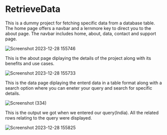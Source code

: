 # RetrieveData
This is a dummy project for fetching specific data from a database table.
The home page offers a navbar and a lernmore key to direct you to the about page. The navbar includes home, about, data, contact and support page.

![Screenshot 2023-12-28 155746](https://github.com/AryaParikh/Data-Fetching/assets/78726372/72b1e0a9-ce1b-4e90-8a72-321ca8f1acc1)

This is the about page diplaying the details of the project along with its benefits and use cases.

![Screenshot 2023-12-28 155733](https://github.com/AryaParikh/Data-Fetching/assets/78726372/633ef9d0-e3ed-4e10-b6b1-06e4a6271cf0)

This is the data page diplaying the enterd data in a table format along with a search option where you can eneter your query and search for specific details.

![Screenshot (334)](https://github.com/AryaParikh/Data-Fetching/assets/78726372/7eb13bcf-1add-416e-bbbf-79ee12b6c1ed)

This is the output we got when we entered our query(India). All the related rows relating to the query were displayed.

![Screenshot 2023-12-28 155825](https://github.com/AryaParikh/Data-Fetching/assets/78726372/929afb56-60fb-47f1-ae83-3f360483bd30)
